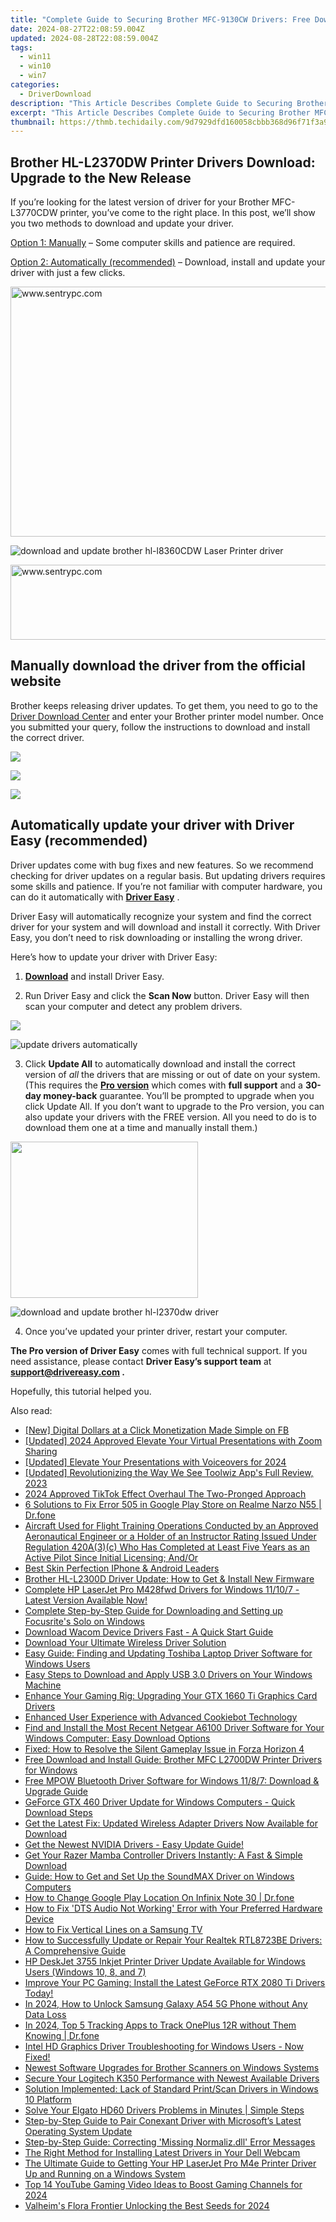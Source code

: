```yaml
---
title: "Complete Guide to Securing Brother MFC-9130CW Drivers: Free Download Links Inside"
date: 2024-08-27T22:08:59.004Z
updated: 2024-08-28T22:08:59.004Z
tags:
  - win11
  - win10
  - win7
categories:
  - DriverDownload
description: "This Article Describes Complete Guide to Securing Brother MFC-9130CW Drivers: Free Download Links Inside"
excerpt: "This Article Describes Complete Guide to Securing Brother MFC-9130CW Drivers: Free Download Links Inside"
thumbnail: https://thmb.techidaily.com/9d7929dfd160058cbbb368d96f71f3a942d4bc6b7e2652c599eedf5bcabac251.jpg
---
```


## Brother HL-L2370DW Printer Drivers Download: Upgrade to the New Release

If you’re looking for the latest version of driver for your Brother MFC-L3770CDW printer, you’ve come to the right place. In this post, we’ll show you two methods to download and update your driver.

[Option 1: Manually](https://tools.techidaily.com/drivereasy/download/) – Some computer skills and patience are required.

[Option 2: Automatically (recommended)](https://www.drivereasy.com/knowledge/download-brother-hl-l2370dw-printer-driver/#option2) – Download, install and update your driver with just a few clicks.

<!-- affiliate ads begin -->
<a href="https://sentrypc.7eer.net/c/5597632/398453/3022" target="_top" id="398453"><img src="//a.impactradius-go.com/display-ad/3022-398453" border="0" alt="www.sentrypc.com" width="580" height="400"/></a><img height="0" width="0" src="https://sentrypc.7eer.net/i/5597632/398453/3022" style="position:absolute;visibility:hidden;" border="0" />
<!-- affiliate ads end -->
![download and update brother hl-l8360CDW Laser Printer driver](https://images.drivereasy.com/wp-content/uploads/2021/01/brother-printer-featured-image-1200x1200.jpg)

<!-- affiliate ads begin -->
<a href="https://sentrypc.7eer.net/c/5597632/398457/3022" target="_top" id="398457"><img src="//a.impactradius-go.com/display-ad/3022-398457" border="0" alt="www.sentrypc.com" width="980" height="120"/></a><img height="0" width="0" src="https://sentrypc.7eer.net/i/5597632/398457/3022" style="position:absolute;visibility:hidden;" border="0" />
<!-- affiliate ads end -->
## Manually download the driver from the official website

 Brother keeps releasing driver updates. To get them, you need to go to the [Driver Download Center](https://www.brother-usa.com/brother-support/driver-downloads) and enter your Brother printer model number. Once you submitted your query, follow the instructions to download and install the correct driver.

<!-- affiliate ads begin -->
<a href="https://store.movavi.com/affiliate.php?ACCOUNT=MOVAVI&AFFILIATE=108875&PATH=https%3A%2F%2Fwww.movavi.com%3FAFFILIATE%3D108875%26RESOURCE%3DMovavi%2BVideo%2BEditor%2Bbox"><img src="https://mcusercontent.com/0885a03ded3d480dca9287f12/images/6d3207fd-9f15-4c21-f0ad-59c68e6a7e2a.png" border="0"></a>
<!-- affiliate ads end -->
![](https://images.drivereasy.com/wp-content/uploads/2021/01/brother-printer-driver-update.png)

<!-- affiliate ads begin -->
<a href="https://estore.winxdvd.com/order/checkout.php?PRODS=1412049&QTY=1&AFFILIATE=108875&CART=1"><img src="https://www.winxdvd.com/affiliate/new-banner/pt-200x200.jpg" border="0"></a>
<!-- affiliate ads end -->
## Automatically update your driver with Driver Easy (recommended)

 Driver updates come with bug fixes and new features. So we recommend checking for driver updates on a regular basis. But updating drivers requires some skills and patience. If you’re not familiar with computer hardware, you can do it automatically with **[Driver Easy](https://tools.techidaily.com/drivereasy/download/)**  .

 Driver Easy will automatically recognize your system and find the correct driver for your system and will download and install it correctly. With Driver Easy, you don’t need to risk downloading or installing the wrong driver.

Here’s how to update your driver with Driver Easy:

 1) **[Download](https://tools.techidaily.com/drivereasy/download/)**  and install Driver Easy.

 2) Run Driver Easy and click the **Scan Now** button. Driver Easy will then scan your computer and detect any problem drivers.

<!-- affiliate ads begin -->
<a href="https://store.bitdefender.com/affiliate.php?ACCOUNT=BITLATIN&AFFILIATE=108875&PATH=http%3A%2F%2Fwww.bitdefender.com%2Fbusiness%3FAFFILIATE%3D108875%26RESOURCE%3D30%2525%2BOff%2Ball%2BGravityZone%2BProducts"><img src="https://www.bitdefender.com/content/dam/bitdefender/business/campaign/1200X628.png" border="0"></a>
<!-- affiliate ads end -->
![update drivers automatically](https://images.drivereasy.com/wp-content/uploads/2020/09/scan-now-driver-easy-1.png)

 3) Click **Update All** to automatically download and install the correct version of _all_ the drivers that are missing or out of date on your system.  
 (This requires the **[Pro version](https://tools.techidaily.com/drivereasy/download/)**  which comes with **full support**  and a **30-day money-back**  guarantee. You’ll be prompted to upgrade when you click Update All. If you don’t want to upgrade to the Pro version, you can also update your drivers with the FREE version. All you need to do is to download them one at a time and manually install them.)

<!-- affiliate ads begin -->
<a href="https://caperobbin.sjv.io/c/5597632/2006123/18460" target="_top" id="2006123"><img src="//a.impactradius-go.com/display-ad/18460-2006123" border="0" alt="" width="300" height="250"/></a><img height="0" width="0" src="https://imp.pxf.io/i/5597632/2006123/18460" style="position:absolute;visibility:hidden;" border="0" />
<!-- affiliate ads end -->
![download and update brother hl-l2370dw driver](https://images.drivereasy.com/wp-content/uploads/2021/04/2370DW-1200x903.png)

4) Once you’ve updated your printer driver, restart your computer.

**The Pro version of Driver Easy** comes with full technical support. If you need assistance, please contact **Driver Easy’s support team** at **[support@drivereasy.com](https://tools.techidaily.com/drivereasy/download/) .**

Hopefully, this tutorial helped you.

<ins class="adsbygoogle"
     style="display:block"
     data-ad-format="autorelaxed"
     data-ad-client="ca-pub-7571918770474297"
     data-ad-slot="1223367746"></ins>



<ins class="adsbygoogle"
     style="display:block"
     data-ad-client="ca-pub-7571918770474297"
     data-ad-slot="8358498916"
     data-ad-format="auto"
     data-full-width-responsive="true"></ins>

<span class="atpl-alsoreadstyle">Also read:</span>
<div><ul>
<li><a href="https://facebook-video-recording.techidaily.com/new-digital-dollars-at-a-click-monetization-made-simple-on-fb/"><u>[New] Digital Dollars at a Click  Monetization Made Simple on FB</u></a></li>
<li><a href="https://video-capture.techidaily.com/updated-2024-approved-elevate-your-virtual-presentations-with-zoom-sharing/"><u>[Updated] 2024 Approved  Elevate Your Virtual Presentations with Zoom Sharing</u></a></li>
<li><a href="https://on-screen-recording.techidaily.com/updated-elevate-your-presentations-with-voiceovers-for-2024/"><u>[Updated] Elevate Your Presentations with Voiceovers for 2024</u></a></li>
<li><a href="https://extra-guidance.techidaily.com/updated-revolutionizing-the-way-we-see-toolwiz-apps-full-review-2023/"><u>[Updated] Revolutionizing the Way We See  Toolwiz App's Full Review, 2023</u></a></li>
<li><a href="https://some-tips.techidaily.com/2024-approved-tiktok-effect-overhaul-the-two-pronged-approach/"><u>2024 Approved  TikTok Effect Overhaul  The Two-Pronged Approach</u></a></li>
<li><a href="https://howto.techidaily.com/6-solutions-to-fix-error-505-in-google-play-store-on-realme-narzo-n55-drfone-by-drfone-fix-android-problems-fix-android-problems/"><u>6 Solutions to Fix Error 505 in Google Play Store on Realme Narzo N55 | Dr.fone</u></a></li>
<li><a href="https://driver-download.techidaily.com/aircraft-used-for-flight-training-operations-conducted-by-an-approved-aeronautical-engineer-or-a-holder-of-an-instructor-rating-issued-under-regulation-420a195/"><u>Aircraft Used for Flight Training Operations Conducted by an Approved Aeronautical Engineer or a Holder of an Instructor Rating Issued Under Regulation 420A(3)(c) Who Has Completed at Least Five Years as an Active Pilot Since Initial Licensing; And/Or</u></a></li>
<li><a href="https://extra-tips.techidaily.com/best-skin-perfection-iphone-and-android-leaders/"><u>Best Skin Perfection  IPhone & Android Leaders</u></a></li>
<li><a href="https://driver-download.techidaily.com/brother-hl-l2300d-driver-update-how-to-get-and-install-new-firmware/"><u>Brother HL-L2300D Driver Update: How to Get & Install New Firmware</u></a></li>
<li><a href="https://driver-download.techidaily.com/complete-hp-laserjet-pro-m428fwd-drivers-for-windows-11107-latest-version-available-now/"><u>Complete HP LaserJet Pro M428fwd Drivers for Windows 11/10/7 - Latest Version Available Now!</u></a></li>
<li><a href="https://driver-download.techidaily.com/complete-step-by-step-guide-for-downloading-and-setting-up-focusrites-solo-on-windows/"><u>Complete Step-by-Step Guide for Downloading and Setting up Focusrite's Solo on Windows</u></a></li>
<li><a href="https://driver-download.techidaily.com/download-wacom-device-drivers-fast-a-quick-start-guide/"><u>Download Wacom Device Drivers Fast - A Quick Start Guide</u></a></li>
<li><a href="https://driver-download.techidaily.com/download-your-ultimate-wireless-driver-solution/"><u>Download Your Ultimate Wireless Driver Solution</u></a></li>
<li><a href="https://driver-download.techidaily.com/easy-guide-finding-and-updating-toshiba-laptop-driver-software-for-windows-users/"><u>Easy Guide: Finding and Updating Toshiba Laptop Driver Software for Windows Users</u></a></li>
<li><a href="https://driver-download.techidaily.com/easy-steps-to-download-and-apply-usb-30-drivers-on-your-windows-machine/"><u>Easy Steps to Download and Apply USB 3.0 Drivers on Your Windows Machine</u></a></li>
<li><a href="https://driver-download.techidaily.com/enhance-your-gaming-rig-upgrading-your-gtx-1660-ti-graphics-card-drivers/"><u>Enhance Your Gaming Rig: Upgrading Your GTX 1660 Ti Graphics Card Drivers</u></a></li>
<li><a href="https://some-tips.techidaily.com/enhanced-user-experience-with-advanced-cookiebot-technology/"><u>Enhanced User Experience with Advanced Cookiebot Technology</u></a></li>
<li><a href="https://driver-download.techidaily.com/1722973638864-find-and-install-the-most-recent-netgear-a6100-driver-software-for-your-windows-computer-easy-download-options/"><u>Find and Install the Most Recent Netgear A6100 Driver Software for Your Windows Computer: Easy Download Options</u></a></li>
<li><a href="https://common-error.techidaily.com/fixed-how-to-resolve-the-silent-gameplay-issue-in-forza-horizon-4/"><u>Fixed: How to Resolve the Silent Gameplay Issue in Forza Horizon 4</u></a></li>
<li><a href="https://driver-download.techidaily.com/free-download-and-install-guide-brother-mfc-l2700dw-printer-drivers-for-windows/"><u>Free Download and Install Guide: Brother MFC L2700DW Printer Drivers for Windows</u></a></li>
<li><a href="https://driver-download.techidaily.com/free-mpow-bluetooth-driver-software-for-windows-1187-download-and-upgrade-guide/"><u>Free MPOW Bluetooth Driver Software for Windows 11/8/7: Download & Upgrade Guide</u></a></li>
<li><a href="https://driver-download.techidaily.com/geforce-gtx-460-driver-update-for-windows-computers-quick-download-steps/"><u>GeForce GTX 460 Driver Update for Windows Computers - Quick Download Steps</u></a></li>
<li><a href="https://driver-download.techidaily.com/get-the-latest-fix-updated-wireless-adapter-drivers-now-available-for-download/"><u>Get the Latest Fix: Updated Wireless Adapter Drivers Now Available for Download</u></a></li>
<li><a href="https://driver-download.techidaily.com/1722975744151-get-the-newest-nvidia-drivers-easy-update-guide/"><u>Get the Newest NVIDIA Drivers - Easy Update Guide!</u></a></li>
<li><a href="https://driver-download.techidaily.com/get-your-razer-mamba-controller-drivers-instantly-a-fast-and-simple-download/"><u>Get Your Razer Mamba Controller Drivers Instantly: A Fast & Simple Download</u></a></li>
<li><a href="https://driver-download.techidaily.com/guide-how-to-get-and-set-up-the-soundmax-driver-on-windows-computers/"><u>Guide: How to Get and Set Up the SoundMAX Driver on Windows Computers</u></a></li>
<li><a href="https://fake-location.techidaily.com/how-to-change-google-play-location-on-infinix-note-30-drfone-by-drfone-virtual-android/"><u>How to Change Google Play Location On Infinix Note 30 | Dr.fone</u></a></li>
<li><a href="https://driver-download.techidaily.com/how-to-fix-dts-audio-not-working-error-with-your-preferred-hardware-device/"><u>How to Fix 'DTS Audio Not Working' Error with Your Preferred Hardware Device</u></a></li>
<li><a href="https://techno-recovery.techidaily.com/how-to-fix-vertical-lines-on-a-samsung-tv/"><u>How to Fix Vertical Lines on a Samsung TV</u></a></li>
<li><a href="https://driver-download.techidaily.com/how-to-successfully-update-or-repair-your-realtek-rtl8723be-drivers-a-comprehensive-guide/"><u>How to Successfully Update or Repair Your Realtek RTL8723BE Drivers: A Comprehensive Guide</u></a></li>
<li><a href="https://driver-download.techidaily.com/hp-deskjet-3755-inkjet-printer-driver-update-available-for-windows-users-windows-10-8-and-7/"><u>HP DeskJet 3755 Inkjet Printer Driver Update Available for Windows Users (Windows 10, 8, and 7)</u></a></li>
<li><a href="https://driver-download.techidaily.com/improve-your-pc-gaming-install-the-latest-geforce-rtx-2080-ti-drivers-today/"><u>Improve Your PC Gaming: Install the Latest GeForce RTX 2080 Ti Drivers Today!</u></a></li>
<li><a href="https://android-unlock.techidaily.com/in-2024-how-to-unlock-samsung-galaxy-a54-5g-phone-without-any-data-loss-by-drfone-android/"><u>In 2024, How to Unlock Samsung Galaxy A54 5G Phone without Any Data Loss</u></a></li>
<li><a href="https://android-location-track.techidaily.com/in-2024-top-5-tracking-apps-to-track-oneplus-12r-without-them-knowing-drfone-by-drfone-virtual-android/"><u>In 2024, Top 5 Tracking Apps to Track OnePlus 12R without Them Knowing | Dr.fone</u></a></li>
<li><a href="https://driver-download.techidaily.com/1722974243814-intel-hd-graphics-driver-troubleshooting-for-windows-users-now-fixed/"><u>Intel HD Graphics Driver Troubleshooting for Windows Users - Now Fixed!</u></a></li>
<li><a href="https://driver-download.techidaily.com/newest-software-upgrades-for-brother-scanners-on-windows-systems/"><u>Newest Software Upgrades for Brother Scanners on Windows Systems</u></a></li>
<li><a href="https://driver-download.techidaily.com/secure-your-logitech-k350-performance-with-newest-available-drivers/"><u>Secure Your Logitech K350 Performance with Newest Available Drivers</u></a></li>
<li><a href="https://driver-download.techidaily.com/solution-implemented-lack-of-standard-printscan-drivers-in-windows-10-platform/"><u>Solution Implemented: Lack of Standard Print/Scan Drivers in Windows 10 Platform</u></a></li>
<li><a href="https://driver-download.techidaily.com/solve-your-elgato-hd60-drivers-problems-in-minutes-simple-steps/"><u>Solve Your Elgato HD60 Drivers Problems in Minutes | Simple Steps</u></a></li>
<li><a href="https://driver-download.techidaily.com/step-by-step-guide-to-pair-conexant-driver-with-microsofts-latest-operating-system-update/"><u>Step-by-Step Guide to Pair Conexant Driver with Microsoft’s Latest Operating System Update</u></a></li>
<li><a href="https://technical-tips.techidaily.com/step-by-step-guide-correcting-missing-normalizdll-error-messages/"><u>Step-by-Step Guide: Correcting 'Missing Normaliz.dll' Error Messages</u></a></li>
<li><a href="https://driver-download.techidaily.com/the-right-method-for-installing-latest-drivers-in-your-dell-webcam/"><u>The Right Method for Installing Latest Drivers in Your Dell Webcam</u></a></li>
<li><a href="https://driver-download.techidaily.com/the-ultimate-guide-to-getting-your-hp-laserjet-pro-m4e-printer-driver-up-and-running-on-a-windows-system/"><u>The Ultimate Guide to Getting Your HP LaserJet Pro M4e Printer Driver Up and Running on a Windows System</u></a></li>
<li><a href="https://youtube-sure.techidaily.com/4-youtube-gaming-video-ideas-to-boost-gaming-channels-for-2024/"><u>Top 14 YouTube Gaming Video Ideas to Boost Gaming Channels for 2024</u></a></li>
<li><a href="https://screen-sharing-recording.techidaily.com/valheims-flora-frontier-unlocking-the-best-seeds-for-2024/"><u>Valheim's Flora Frontier  Unlocking the Best Seeds for 2024</u></a></li>
</ul></div>
